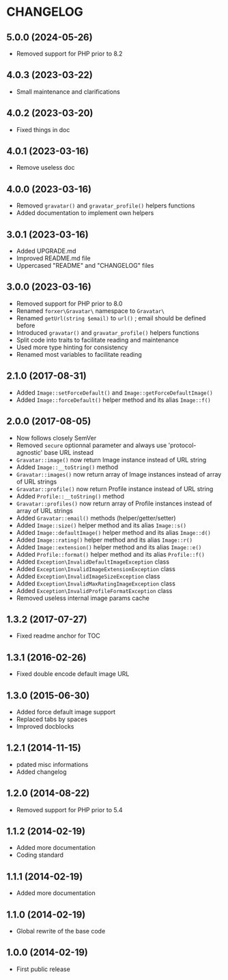 CHANGELOG
=========

5.0.0 (2024-05-26)
------------------

- Removed support for PHP prior to 8.2


4.0.3 (2023-03-22)
------------------

- Small maintenance and clarifications


4.0.2 (2023-03-20)
------------------

- Fixed things in doc


4.0.1 (2023-03-16)
------------------

- Remove useless doc


4.0.0 (2023-03-16)
------------------

- Removed `gravatar()` and `gravatar_profile()` helpers functions
- Added documentation to implement own helpers


3.0.1 (2023-03-16)
------------------

- Added UPGRADE.md
- Improved README.md file
- Uppercased "README" and "CHANGELOG" files


3.0.0 (2023-03-16)
------------------

- Removed support for PHP prior to 8.0
- Renamed `forxer\Gravatar\` namespace to `Gravatar\`
- Renamed `getUrl(string $email)` to `url()` ; email should be defined before
- Introduced `gravatar()` and `gravatar_profile()` helpers functions
- Split code into traits to facilitate reading and maintenance
- Used more type hinting for consistency
- Renamed most variables to facilitate reading


2.1.0 (2017-08-31)
------------------

- Added `Image::setForceDefault()` and `Image::getForceDefaultImage()`
- Added `Image::forceDefault()` helper method and its alias `Image::f()`


2.0.0 (2017-08-05)
------------------

- Now follows closely SemVer
- Removed `secure` optionnal parameter and always use 'protocol-agnostic' base URL instead
- `Gravatar::image()` now return Image instance instead of URL string
- Added `Image::__toString()` method
- `Gravatar::images()` now return array of Image instances instead of array of URL strings
- `Gravatar::profile()` now return Profile instance instead of URL string
- Added `Profile::__toString()` method
- `Gravatar::profiles()` now return array of Profile instances instead of array of URL strings
- Added `Gravatar::email()` methods (helper/getter/setter)
- Added `Image::size()` helper method and its alias `Image::s()`
- Added `Image::defaultImage()` helper method and its alias `Image::d()`
- Added `Image::rating()` helper method and its alias `Image::r()`
- Added `Image::extension()` helper method and its alias `Image::e()`
- Added `Profile::format()` helper method and its alias `Profile::f()`
- Added `Exception\InvalidDefaultImageException` class
- Added `Exception\InvalidImageExtensionException` class
- Added `Exception\InvalidImageSizeException` class
- Added `Exception\InvalidMaxRatingImageException` class
- Added `Exception\InvalidProfileFormatException` class
- Removed useless internal image params cache


1.3.2 (2017-07-27)
------------------

- Fixed readme anchor for TOC


1.3.1 (2016-02-26)
------------------

- Fixed double encode default image URL


1.3.0 (2015-06-30)
------------------

- Added force default image support
- Replaced tabs by spaces
- Improved docblocks


1.2.1 (2014-11-15)
------------------

- pdated misc informations
- Added changelog


1.2.0 (2014-08-22)
------------------

- Removed support for PHP prior to 5.4


1.1.2 (2014-02-19)
------------------

- Added more documentation
- Coding standard


1.1.1 (2014-02-19)
------------------

- Added more documentation


1.1.0 (2014-02-19)
------------------

- Global rewrite of the base code


1.0.0 (2014-02-19)
------------------

- First public release
